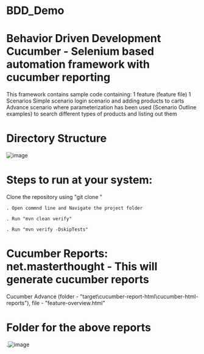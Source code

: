 # BDD_Demo
# Behavior Driven Development Cucumber - Selenium based automation framework with cucumber reporting
This framework contains sample code containing:
1 feature (feature file)
1 Scenarios
Simple scenario login scenario and adding products to carts
Advance scenario where parameterization has been used (Scenario Outline examples) to search different types of products and listing out them
# Directory Structure
![image](https://user-images.githubusercontent.com/17289871/146670742-90556272-5716-46d4-bfda-8cdbdac2e92f.png)
# Steps to run at your system:
  Clone the repository using "git clone "
  
    . Open commnd line and Navigate the project folder
    
    . Run "mvn clean verify"
      
    . Run "mvn verify -DskipTests"
# Cucumber Reports: net.masterthought - This will generate cucumber reports
  Cucumber Advance (folder - "target\cucumber-report-html\cucumber-html-reports"), file - "feature-overview.html"
# Folder for the above reports
  
  .![image](https://user-images.githubusercontent.com/17289871/146671033-5f5e55cf-e603-4afd-9615-0a7ba917b763.png)
